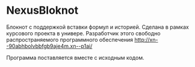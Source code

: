 # NexusBloknot
Блокнот с поддержкой вставки формул и историей. 
Сделана в рамках курсового проекта в универе. 
Разработчик этого свободно распространяемого программного обеспечения http://xn--90abhbolvbbfgb9aje4m.xn--p1ai/ 

Программа поставляется вместе с исходным кодом.
